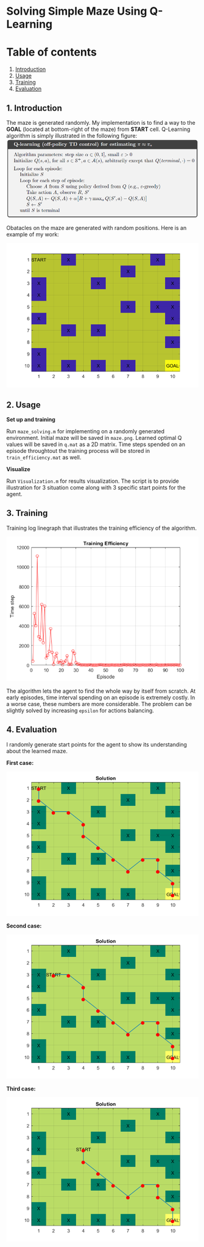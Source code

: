 # Solving Simple Maze Using Q-Learning

# Table of contents
1. [Introduction](#introduction)
2. [Usage](#usage)
3. [Training](#training)
4. [Evaluation](#evaluation)

## 1. Introduction <a name="introduction"></a>
The maze is generated randomly. My implementation is to find a way to the <b>GOAL</b> (located at bottom-right of the maze) from <b>START</b> cell.
Q-Learning algorithm is simply illustrated in the following figure:
![](https://github.com/anhdang000/simple-maze-solving/blob/master/q-learning-algorithm.png)

Obatacles on the maze are generated with random positions. Here is an example of my work:

![](https://github.com/anhdang000/simple-maze-solving/blob/master/maze.png)

## 2. Usage <a name="usage"></a>
<b>Set up and training</b>

Run `maze_solving.m` for implementing on a randomly generated environment. Initial maze will be saved in `maze.png`. Learned optimal Q values will be saved in `q.mat` as a 2D matrix. Time steps spended on an episode throughtout the training process will be stored in `train_efficiency.mat` as well.

<b>Visualize</b>

Run `Visualization.m` for results visualization. The script is to provide illustration for 3 situation come along with 3 specific start points for the agent.

## 3. Training <a name="training"></a>
Training log linegraph that illustrates the training efficiency of the algorithm.

![](https://github.com/anhdang000/simple-maze-solving/blob/master/training_log.png)

The algorithm lets the agent to find the whole way by itself from scratch. At early episodes, time interval spending on an episode is extremely costly. In a worse case, these numbers are more considerable. The problem can be slightly solved by increasing `epsilon` for actions balancing.

## 4. Evaluation <a name="evaluation"></a>
I randomly generate start points for the agent to show its understanding about the learned maze.

<b> First case: </b>

![](https://github.com/anhdang000/simple-maze-solving/blob/master/1.png)

<b> Second case: </b>

![](https://github.com/anhdang000/simple-maze-solving/blob/master/2.png)

<b> Third case: </b>

![](https://github.com/anhdang000/simple-maze-solving/blob/master/3.png)
